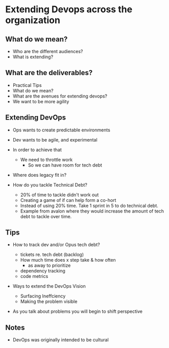 # Extending Devops across the organization

## What do we mean?

- Who are the different audiences?
- What is extending?

## What are the deliverables?

- Practical Tips
- What do we mean?
- What are the avenues for extending devops?
- We want to be more agility


## Extending DevOps

- Ops wants to create predictable environments
- Dev wants to be agile, and experimental
- In order to achieve that
  - We need to throttle work
    - So we can have room for tech debt
- Where does legacy fit in?


- How do you tackle Technical Debt?
  - 20% of time to tackle didn't work out
  - Creating a game of if can help form a co-hort
  - Instead of using 20% time. Take 1 sprint in 5 to do technical debt.
  - Example from avalon where they would increase the amount of tech debt to tackle over time.


## Tips

- How to track dev and/or Opus tech debt?
  - tickets re. tech debt (backlog)
  - How much time does x step take & how often
    - as away to prioritize
  - dependency tracking
  - code metrics

- Ways to extend the DevOps Vision
  - Surfacing Ineffciency
  - Making the problem visible

- As you talk about problems you will begin to shift perspective


## Notes

- DevOps was originally intended to be cultural
